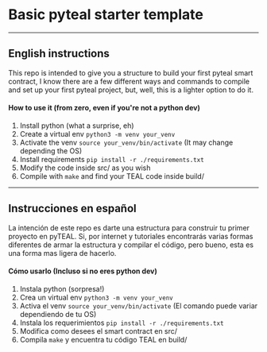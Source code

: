 # Basic pyteal starter template
---
## English instructions
This repo is intended to give you a structure to build your first pyteal smart contract, I know there are a few different ways and commands to compile and set up your first pyteal project, but, well,  this is a lighter option to do it.
#### How to use it (from zero, even if you're not a python dev)
1. Install python (what a surprise, eh)
2. Create a virtual env `python3 -m venv your_venv`
3. Activate the venv `source your_venv/bin/activate` (It may change depending the OS)
4. Install requirements `pip install -r ./requirements.txt`
5. Modify the code inside src/ as you wish
6. Compile with `make` and find your TEAL code inside build/
---
## Instrucciones en español
La intención de este repo es darte una estructura para construir tu primer proyecto en pyTEAL. Si, por internet y tutoriales encontrarás varias formas diferentes de armar la estructura y compilar el código, pero bueno, esta es una forma mas ligera de hacerlo.
#### Cómo usarlo (Incluso si no eres python dev)
1. Instala python (sorpresa!)
2. Crea un virtual env `python3 -m venv your_venv`
3. Activa el venv `source your_venv/bin/activate` (El comando puede variar dependiendo de tu OS)
4. Instala los requerimientos `pip install -r ./requirements.txt`
5. Modifica como desees el smart contract en src/
6. Compila `make` y encuentra tu código TEAL en build/